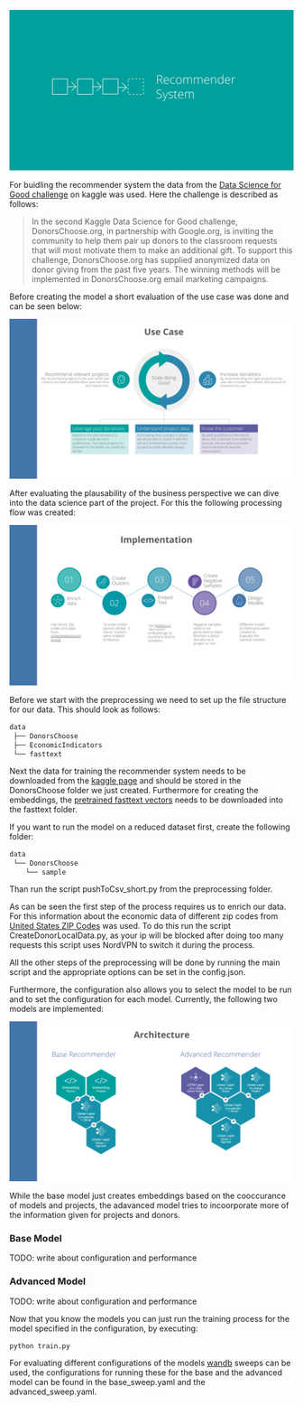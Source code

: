 ![Picture: Start Slide](https://github.com/Faruman/DonorsChoose/blob/master/imgs/FirstSlide.png?raw=true)

For buidling the recommender system the data from the [Data Science for Good challenge](https://www.kaggle.com/donorschoose/io) on kaggle was used. Here the challenge is described as follows:

> In the second Kaggle Data Science for Good challenge, DonorsChoose.org, in partnership with Google.org, is inviting the community to help them pair up donors to the classroom requests that will most motivate them to make an additional gift. To support this challenge, DonorsChoose.org has supplied anonymized data on donor giving from the past five years. The winning methods will be implemented in DonorsChoose.org email marketing campaigns.

Before creating the model a short evaluation of the use case was done and can be seen below:

![Picture: Use Case](https://github.com/Faruman/DonorsChoose/blob/master/imgs/UseCase.png?raw=true)

After evaluating the plausability of the business perspective we can dive into the data science part of the project. For this the following processing flow was created:

![Picture: Implementation](https://github.com/Faruman/DonorsChoose/blob/master/imgs/Implementation.png?raw=true)

Before we start with the preprocessing we need to set up the file structure for our data. This should look as follows:

```
data
 ├── DonorsChoose
 ├── EconomicIndicators
 └── fasttext
```

Next the data for training the recommender system needs to be downloaded from the [kaggle page](https://www.kaggle.com/donorschoose/io/download) and should be stored in the DonorsChoose folder we just created. Furthermore for creating the embeddings, the [pretrained fasttext vectors](https://dl.fbaipublicfiles.com/fasttext/vectors-crawl/cc.en.300.bin.gz) needs to be downloaded into the fasttext folder.

If you want to run the model on a reduced dataset first, create the following folder:

```
data
 └── DonorsChoose
    └── sample
```

Than run the script pushToCsv_short.py from the preprocessing folder.

As can be seen the first step of the process requires us to enrich our data. For this information about the economic data of different zip codes from [United States ZIP Codes](unitedstateszipcodes.org) was used. To do this run the script CreateDonorLocalData.py, as your ip will be blocked after doing too many requests this script uses NordVPN to switch it during the process.

All the other steps of the preprocessing will be done by running the main script and the appropriate options can be set in the config.json.

Furthermore, the configuration also allows you to select the model to be run and to set the configuration for each model. Currently, the following two models are implemented:

![Picture: Architecture](https://github.com/Faruman/DonorsChoose/blob/master/imgs/Architecture.png?raw=true)

While the base model just creates embeddings based on the cooccurance of models and projects, the adavanced model tries to incoorporate more of the information given for projects and donors.

### Base Model
TODO: write about configuration and performance

### Advanced Model
TODO: write about configuration and performance

Now that you know the models you can just run the training process for the model specified in the configuration, by executing:

```
python train.py
```

For evaluating different configurations of the models [wandb](https://www.wandb.com/) sweeps can be used, the configurations for running these for the base and the advanced model can be found in the base_sweep.yaml and the advanced_sweep.yaml.




